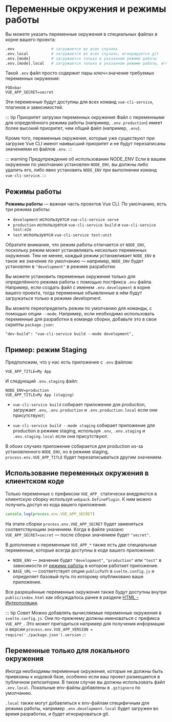 # Переменные окружения и режимы работы

Вы можете указать переменные окружения в специальных файлах в корне вашего проекта:

``` bash
.env                # загружается во всех случаях
.env.local          # загружается во всех случаях, игнорируется git
.env.[mode]         # загружается только в указанном режиме работы
.env.[mode].local   # загружается только в указанном режиме работы, игнорируется git
```

Такой `.env` файл просто содержит пары ключ=значение требуемых переменных окружения:

```
FOO=bar
VUE_APP_SECRET=secret
```

Эти переменные будут доступны для всех команд `vue-cli-service`, плагинов и зависимостей.

::: tip Приоритет загрузки переменных окружения
Файл с переменными для определённого режима работы (например, `.env.production`) имеет более высокий приоритет, чем общий файл (например, `.env`).

Кроме того, переменные окружения, которые уже существуют при загрузке Vue CLI имеют наивысший приоритет и не будут перезаписаны значениями из файлов `.env`.
:::

::: warning Предупреждение об использовании NODE_ENV
Если в вашем окружении по умолчанию установлен `NODE_ENV`, вы должны либо удалить его, либо явно установить `NODE_ENV` при выполнении команд `vue-cli-service`.
:::

## Режимы работы

**Режимы работы** — важная часть проектов Vue CLI. По умолчанию, есть три режима работы:

- `development` используется `vue-cli-service serve`
- `production` используется `vue-cli-service build` и `vue-cli-service test:e2e`
- `test` используется `vue-cli-service test:unit`

Обратите внимание, что режим работы отличается от `NODE_ENV`, поскольку режим может устанавливать несколько переменных окружения. Тем не менее, каждый режим устанавливает `NODE_ENV` в такое же значение по умолчанию — например, `NODE_ENV` будет установлен в `"development"` в режиме разработки.

Вы можете установить переменные окружения только для определённого режима работы с помощью постфикса `.env` файла. Например, если создать файл с именем `.env.development` в корне вашего проекта, тогда переменные объявленные в нём будут загружаться только в режиме development.

Вы можете переопределить режим по умолчанию для команды, с помощью опции `--mode`. Например, если необходимо использовать переменные для разработки в команде сборки, добавьте это в свои скрипты `package.json`:

```
"dev-build": "vue-cli-service build --mode development",
```

## Пример: режим Staging

Предположим, что у нас есть приложение с `.env` файлом:

```
VUE_APP_TITLE=My App
```

И следующий `.env.staging` файл:

```
NODE_ENV=production
VUE_APP_TITLE=My App (staging)
```

- `vue-cli-service build` собирает приложение для production, загружает `.env`, `.env.production` и `.env.production.local` если они присутствуют;

- `vue-cli-service build --mode staging` собирает приложение для production в режиме staging, используя `.env`, `.env.staging` и `.env.staging.local` если они присутствуют.

В обоих случаях приложение собирается для production из-за установленного `NODE_ENV`, но в режиме staging, `process.env.VUE_APP_TITLE` будет перезаписываться другим значением.

## Использование переменных окружения в клиентском коде

Только переменные с префиксом `VUE_APP_` статически внедряются в клиентскую сборку используя `webpack.DefinePlugin`. К ним можно получить доступ из кода вашего приложения:

``` js
console.log(process.env.VUE_APP_SECRET)
```

На этапе сборки `process.env.VUE_APP_SECRET` будет заменяться соответствующим значением. Когда в файле указано `VUE_APP_SECRET=secret` — после сборки значением будет `"secret"`.

В дополнение к переменным `VUE_APP_*` также есть две специальные переменные, которые всегда доступны в коде вашего приложения:

- `NODE_ENV` — значение будет `"development"`, `"production"` или `"test"` в зависимости от [режима работы](#режимы-работы) в котором работает приложение.
- `BASE_URL` — соответствует опции `publicPath` в `svelte.config.js` и определяет базовый путь по которому опубликовано ваше приложение.

Все разрешённые переменные окружения также будут доступны внутри `public/index.html` как обсуждалось ранее в разделе [HTML - Интерполяции](./html-and-static-assets.md#интерпоnяции).

::: tip Совет
Можно добавлять вычисляемые переменные окружения в `svelte.config.js`. Они по-прежнему должны именоваться с префикса `VUE_APP_`. Это может пригодиться например для получения информации о версии `process.env.VUE_APP_VERSION = require('./package.json').version`
:::

## Переменные только для локального окружения

Иногда необходимы переменные окружения, которые не должны быть привязаны к кодовой базе, особенно если ваш проект размещается в публичном репозитории. В таком случае вы должны использовать файл `.env.local`. Локальные env-файлы добавлены в `.gitignore` по умолчанию.

`.local` также могут добавляться к env-файлам специфичным для режима работы, например `.env.development.local` будет загружен во время разработки, и будет игнорироваться git.
